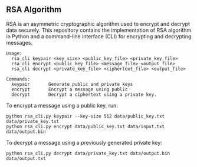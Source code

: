 ## RSA Algorithm

RSA is an asymmetric cryptographic algorithm used to encrypt and decrypt data securely. This repository contains the implementation of RSA algorithm in Python and a command-line interface (CLI) for encrypting and decrypting messages.
```
Usage:
  rsa_cli keypair <key_size> <public_key_file> <private_key_file>
  rsa_cli encrypt <public_key_file> <message_file> <output_file>
  rsa_cli decrypt <private_key_file> <ciphertext_file> <output_file>

Commands:
  keypair       Generate public and private keys
  encrypt       Encrypt a message using public
  decrypt       Decrypt a ciphertext using a private key.

```

To encrypt a message using a public key, run:
```
python rsa_cli.py keypair --key-size 512 data/public_key.txt data/private_key.txt
python rsa_cli.py encrypt data/public_key.txt data/input.txt data/output.bin
```
To decrypt a message using a previously generated private key:
```
python rsa_cli.py decrypt data/private_key.txt data/output.bin data/output.txt
```